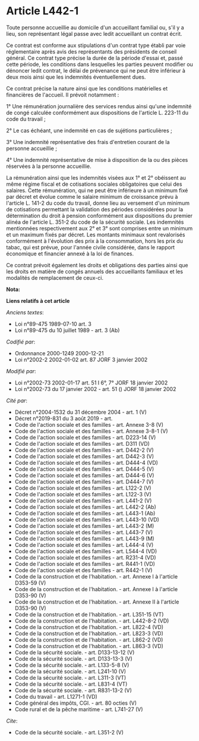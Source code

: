 # Article L442-1

Toute personne accueillie au domicile d'un accueillant familial ou, s'il y a lieu, son représentant légal passe avec ledit
accueillant un contrat écrit. 

Ce contrat est conforme aux stipulations d'un contrat type établi par voie réglementaire après avis des représentants des
présidents de conseil général. Ce contrat type précise la durée de la période d'essai et, passé cette période, les conditions
dans lesquelles les parties peuvent modifier ou dénoncer ledit contrat, le délai de prévenance qui ne peut être inférieur à
deux mois ainsi que les indemnités éventuellement dues. 

Ce contrat précise la nature ainsi que les conditions matérielles et financières de l'accueil. Il prévoit notamment : 

1° Une rémunération journalière des services rendus ainsi qu'une indemnité de congé calculée conformément aux dispositions de
l'article L. 223-11 du code du travail ; 

2° Le cas échéant, une indemnité en cas de sujétions particulières ; 

3° Une indemnité représentative des frais d'entretien courant de la personne accueillie ; 

4° Une indemnité représentative de mise à disposition de la ou des pièces réservées à la personne accueillie. 

La rémunération ainsi que les indemnités visées aux 1° et 2° obéissent au même régime fiscal et de cotisations sociales
obligatoires que celui des salaires. Cette rémunération, qui ne peut être inférieure à un minimum fixé par décret et évolue
comme le salaire minimum de croissance prévu à l'article L. 141-2 du code du travail, donne lieu au versement d'un minimum de
cotisations permettant la validation des périodes considérées pour la détermination du droit à pension conformément aux
dispositions du premier alinéa de l'article L. 351-2 du code de la sécurité sociale. Les indemnités mentionnées
respectivement aux 2° et 3° sont comprises entre un minimum et un maximum fixés par décret. Les montants minimaux sont
revalorisés conformément à l'évolution des prix à la consommation, hors les prix du tabac, qui est prévue, pour l'année
civile considérée, dans le rapport économique et financier annexé à la loi de finances. 

Ce contrat prévoit également les droits et obligations des parties ainsi que les droits en matière de congés annuels des
accueillants familiaux et les modalités de remplacement de ceux-ci.

**Nota:**



**Liens relatifs à cet article**

_Anciens textes_:

  - Loi n°89-475 1989-07-10 art. 3
  - Loi n°89-475 du 10 juillet 1989 - art. 3 (Ab)

_Codifié par_:

  - Ordonnance 2000-1249 2000-12-21
  - Loi n°2002-2 2002-01-02 art. 87 JORF 3 janvier 2002

_Modifié par_:

  - Loi n°2002-73 2002-01-17 art. 51 I 6°, 7° JORF 18 janvier 2002
  - Loi n°2002-73 du 17 janvier 2002 - art. 51 () JORF 18 janvier 2002

_Cité par_:

  - Décret n°2004-1532 du 31 décembre 2004 - art. 1 (V)
  - Décret n°2019-831 du 3 août 2019 - art.
  - Code de l'action sociale et des familles - art. Annexe 3-8 (V)
  - Code de l'action sociale et des familles - art. Annexe 3-8-1 (V)
  - Code de l'action sociale et des familles - art. D223-14 (V)
  - Code de l'action sociale et des familles - art. D311 (VD)
  - Code de l'action sociale et des familles - art. D442-2 (V)
  - Code de l'action sociale et des familles - art. D442-3 (V)
  - Code de l'action sociale et des familles - art. D444-4 (VD)
  - Code de l'action sociale et des familles - art. D444-5 (V)
  - Code de l'action sociale et des familles - art. D444-6 (V)
  - Code de l'action sociale et des familles - art. D444-7 (V)
  - Code de l'action sociale et des familles - art. L122-2 (V)
  - Code de l'action sociale et des familles - art. L122-3 (V)
  - Code de l'action sociale et des familles - art. L441-2 (V)
  - Code de l'action sociale et des familles - art. L442-2 (Ab)
  - Code de l'action sociale et des familles - art. L443-1 (Ab)
  - Code de l'action sociale et des familles - art. L443-10 (VD)
  - Code de l'action sociale et des familles - art. L443-2 (M)
  - Code de l'action sociale et des familles - art. L443-7 (V)
  - Code de l'action sociale et des familles - art. L443-9 (M)
  - Code de l'action sociale et des familles - art. L444-4 (V)
  - Code de l'action sociale et des familles - art. L544-4 (VD)
  - Code de l'action sociale et des familles - art. R231-4 (VD)
  - Code de l'action sociale et des familles - art. R441-1 (VD)
  - Code de l'action sociale et des familles - art. R442-1 (V)
  - Code de la construction et de l'habitation. - art. Annexe I à l'article D353-59 (V)
  - Code de la construction et de l'habitation. - art. Annexe I à l'article D353-90 (V)
  - Code de la construction et de l'habitation. - art. Annexe II à l'article D353-90 (V)
  - Code de la construction et de l'habitation. - art. L351-15 (VT)
  - Code de la construction et de l'habitation. - art. L442-8-2 (VD)
  - Code de la construction et de l'habitation. - art. L822-4 (VD)
  - Code de la construction et de l'habitation. - art. L823-3 (VD)
  - Code de la construction et de l'habitation. - art. L862-2 (VD)
  - Code de la construction et de l'habitation. - art. L863-3 (VD)
  - Code de la sécurité sociale. - art. D133-13-12 (V)
  - Code de la sécurité sociale. - art. D133-13-3 (V)
  - Code de la sécurité sociale. - art. L133-5-8 (V)
  - Code de la sécurité sociale. - art. L241-10 (V)
  - Code de la sécurité sociale. - art. L311-3 (VT)
  - Code de la sécurité sociale. - art. L831-4 (VT)
  - Code de la sécurité sociale. - art. R831-13-2 (V)
  - Code du travail - art. L1271-1 (VD)
  - Code général des impôts, CGI. - art. 80 octies (V)
  - Code rural et de la pêche maritime - art. L741-27 (V)

_Cite_:

  - Code de la sécurité sociale. - art. L351-2 (V)
